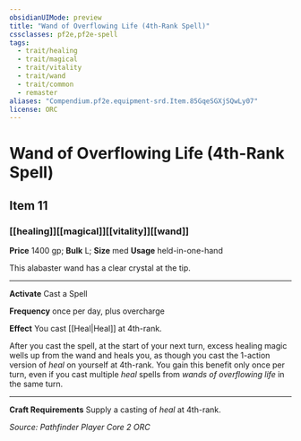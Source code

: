 ```yaml
---
obsidianUIMode: preview
title: "Wand of Overflowing Life (4th-Rank Spell)"
cssclasses: pf2e,pf2e-spell
tags:
  - trait/healing
  - trait/magical
  - trait/vitality
  - trait/wand
  - trait/common
  - remaster
aliases: "Compendium.pf2e.equipment-srd.Item.85GqeSGXjSQwLy07"
license: ORC
---
```

# Wand of Overflowing Life (4th-Rank Spell)
## Item 11
### [[healing]][[magical]][[vitality]][[wand]]


**Price** 1400 gp; 
**Bulk** L; **Size** med
**Usage** held-in-one-hand

This alabaster wand has a clear crystal at the tip.

* * *

**Activate** Cast a Spell

**Frequency** once per day, plus overcharge

**Effect** You cast [[Heal|Heal]] at 4th-rank.

After you cast the spell, at the start of your next turn, excess healing magic wells up from the wand and heals you, as though you cast the 1-action version of _heal_ on yourself at 4th-rank. You gain this benefit only once per turn, even if you cast multiple _heal_ spells from _wands of overflowing life_ in the same turn.

* * *

**Craft Requirements** Supply a casting of _heal_ at 4th-rank.

*Source: Pathfinder Player Core 2*
*ORC*